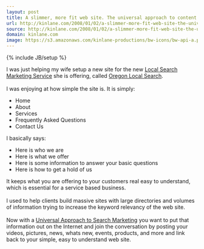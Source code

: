 ```yaml
---
layout: post
title: A slimmer, more fit web site. The universal approach to content.
url: http://kinlane.com/2008/01/02/a-slimmer-more-fit-web-site-the-universal-approach-to-content/
source: http://kinlane.com/2008/01/02/a-slimmer-more-fit-web-site-the-universal-approach-to-content/
domain: kinlane.com
image: https://s3.amazonaws.com/kinlane-productions/bw-icons/bw-api-a.png
---
```

{% include JB/setup %}

<p>
     I was just helping my wife setup a new site for the new <a href="http://www.oregonlocalsearch.com/">Local Search Marketing Service</a> she is offering, called <a href="http://www.oregonlocalsearch.com/">Oregon Local Search</a>.
     <br />
     <br />
     I was enjoying at how simple the site is. It is simply:
     <br />
</p>
<ul class="mainlist">
     <li>Home
     </li>
     <li>About
     </li>
     <li>Services
     </li>
     <li>Frequently Asked Questions
     </li>
     <li>Contact Us
          <br />
     </li>
</ul>
<p>
     I basically says:
     <br />
</p>
<ul class="mainlist">
     <li>Here is who we are
     </li>
     <li>Here is what we offer
     </li>
     <li>Here is some information to answer your basic questions
     </li>
     <li>Here is how to get a hold of us
          <br />
     </li>
</ul>
<p>
     It keeps what you are offering to your customers real easy to understand, which is essential for a service based business.
     <br />
     <br />
     I used to help clients build massive sites with large directories and volumes of information trying to increase the keyword relevancy of the web site.
     <br />
     <br />
     Now with a <a href="http://www.oregonlocalsearch.com/">Universal Approach to Search Marketing</a> you want to put that information out on the Internet and join the conversation by posting your videos, pictures, news, whats new, events, products, and more and link back to your simple, easy to understand web site.
</p>